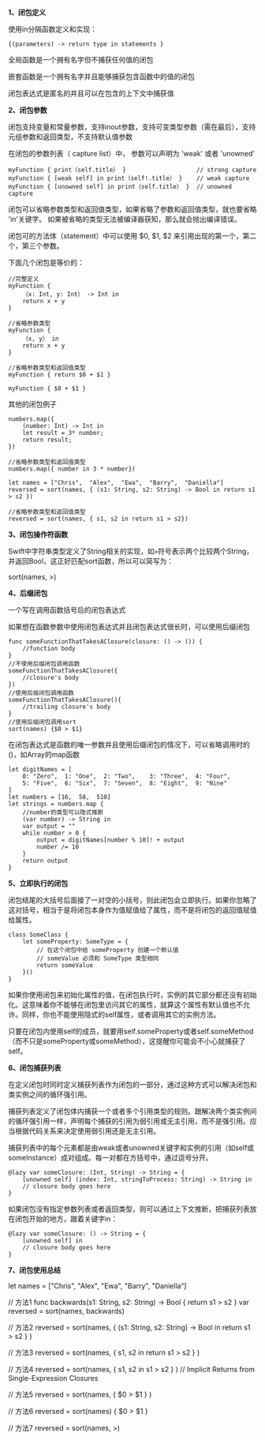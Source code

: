 **1、闭包定义**

使用in分隔函数定义和实现：

	{(parameters) -> return type in statements }

全局函数是一个拥有名字但不捕获任何值的闭包

嵌套函数是一个拥有名字并且能够捕获包含函数中的值的闭包

闭包表达式是匿名的并且可以在包含的上下文中捕获值

**2、闭包参数**

闭包支持变量和常量参数，支持inout参数，支持可变类型参数（需在最后），支持元组参数和返回类型，不支持默认值参数

在闭包的参数列表（ capture list）中， 参数可以声明为 'weak' 或者 'unowned'

	myFunction { print（self.title） }                    // strong capture
	myFunction { [weak self] in print（self!.title） }    // weak capture
	myFunction { [unowned self] in print（self.title） }  // unowned capture

闭包可以省略参数类型和返回值类型，如果省略了参数和返回值类型，就也要省略 'in'关键字。 如果被省略的类型无法被编译器获知，那么就会抛出编译错误。

闭包可的方法体（statement）中可以使用 $0, $1, $2 来引用出现的第一个，第二个，第三个参数。

下面几个闭包是等价的：

	//完整定义
	myFunction {
	    （x: Int, y: Int） -> Int in
	    return x + y
	}

	//省略参数类型
	myFunction {
	    （x, y） in
	    return x + y
	}

	//省略参数类型和返回值类型
	myFunction { return $0 + $1 }

	myFunction { $0 + $1 }

其他的闭包例子

	numbers.map({
		(number: Int) -> Int in
		let result = 3* number;
		return result;
	})

	//省略参数类型和返回值类型
	numbers.map({ number in 3 * number})

	let names = ["Chris",  "Alex",  "Ewa",  "Barry",  "Daniella"]
	reversed = sort(names, { (s1: String, s2: String) -> Bool in return s1 > s2 })

	//省略参数类型和返回值类型
	reversed = sort(names, { s1, s2 in return s1 > s2})

**3、闭包操作符函数**

Swift中字符串类型定义了String相关的实现，如`>`符号表示两个比较两个String，并返回Bool，这正好匹配sort函数，所以可以简写为：

sort(names, >)

**4、后缀闭包**

一个写在调用函数括号后的闭包表达式

如果想在函数参数中使用闭包表达式并且闭包表达式很长时，可以使用后缀闭包

	func someFunctionThatTakesAClosure(closure: () -> ()) {
	    //function body
	}
	//不使用后缀闭包调用函数
	someFunctionThatTakesAClosure({
		//closure's body
	})
	//使用后缀闭包调用函数
	someFunctionThatTakesAClosure(){
		//trailing closure's body
	}
	//使用后缀闭包调用sort
	sort(names) {$0 > $1}

在闭包表达式是函数的唯一参数并且使用后缀闭包的情况下，可以省略调用时的()，如Array的map函数

	let digitNames = [
	    0: "Zero",  1: "One",  2: "Two",    3: "Three",  4: "Four",
	    5: "Five",  6: "Six",  7: "Seven",  8: "Eight",  9: "Nine"
	]
	let numbers = [16,  58,  510]
	let strings = numbers.map {
		//number的类型可以隐式推断
		(var number) -> String in
		var output = ""
		while number > 0 {
			output = digitNames[number % 10]! + output
			number /= 10
		}
		return output
	}

**5、立即执行的闭包**

闭包结尾的大括号后面接了一对空的小括号，则此闭包会立即执行。如果你忽略了这对括号，相当于是将闭包本身作为值赋值给了属性，而不是将闭包的返回值赋值给属性。

	class SomeClass {
	    let someProperty: SomeType = {
	        // 在这个闭包中给 someProperty 创建一个默认值
	        // someValue 必须和 SomeType 类型相同
	        return someValue
	    }()
	}

如果你使用闭包来初始化属性的值，在闭包执行时，实例的其它部分都还没有初始化。这意味着你不能够在闭包里访问其它的属性，就算这个属性有默认值也不允许。同样，你也不能使用隐式的self属性，或者调用其它的实例方法。

只要在闭包内使用self的成员，就要用self.someProperty或者self.someMethod（而不只是someProperty或someMethod），这提醒你可能会不小心就捕获了self。

**6、闭包捕获列表**

在定义闭包时同时定义捕获列表作为闭包的一部分，通过这种方式可以解决闭包和类实例之间的循环强引用。

捕获列表定义了闭包体内捕获一个或者多个引用类型的规则。跟解决两个类实例间的循环强引用一样，声明每个捕获的引用为弱引用或无主引用，而不是强引用。应当根据代码关系来决定使用弱引用还是无主引用。

捕获列表中的每个元素都是由weak或者unowned关键字和实例的引用（如self或someInstance）成对组成。每一对都在方括号中，通过逗号分开。

	@lazy var someClosure: (Int, String) -> String = {
	    [unowned self] (index: Int, stringToProcess: String) -> String in
	    // closure body goes here
	}

如果闭包没有指定参数列表或者返回类型，则可以通过上下文推断，把捕获列表放在闭包开始的地方，跟着关键字in：

	@lazy var someClosure: () -> String = {
	    [unowned self] in
	    // closure body goes here
	}

**7、闭包使用总结**

let names = ["Chris", "Alex", "Ewa", "Barry", "Daniella”]

// 方法1
func backwards(s1: String, s2: String) -> Bool {
    return s1 > s2
}
var reversed = sort(names, backwards)

// 方法2
reversed = sort(names, { (s1: String, s2: String) -> Bool in return s1 > s2 } )

// 方法3
reversed = sort(names, { s1, s2 in return s1 > s2 } )

// 方法4
reversed = sort(names, { s1, s2 in s1 > s2 } ) // Implicit Returns from Single-Expression Closures

// 方法5
reversed = sort(names, { $0 > $1 } )

// 方法6
reversed = sort(names) { $0 > $1 }

// 方法7
reversed = sort(names, >)
